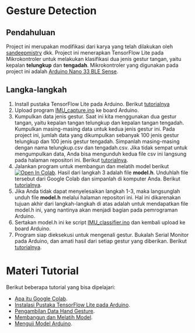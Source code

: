 # Gesture Detection
## Pendahuluan
Project ini merupakan modifikasi dari karya yang telah dilakukan oleh [sandeepmistry](https://github.com/arduino/ArduinoTensorFlowLiteTutorials) dkk. Project ini menerapkan TensorFlow Lite pada Mikrokontroler untuk melakukan klasifikasi dua jenis gestur tangan, yaitu kepalan **telungkup** dan **tengadah**. Mikrokontroler yang digunakan pada project ini adalah [Arduino Nano 33 BLE Sense](https://store.arduino.cc/arduino-nano-33-ble-sense-with-headers).
## Langka-langkah
1. Install pustaka TensorFlow Lite pada Arduino. Berikut [tutorialnya](https://tutorkeren.com/artikel/deep-learning-instalasi-pustaka-tensorflow-lite-pada-arduino.htm)
2. Upload program [IMU_capture.ino](https://github.com/kusuma86/Webinar/blob/master/HandGesture/Sketches/IMU_capture/IMU_capture.ino) ke board Arduino.
3. Kumpulkan data jenis gestur. Saat ini kita menggunakan dua gestur tangan, yaitu kepalan tangan telungkup dan kepalan tangan tengadah. Kumpulkan masing-masing data untuk kedua jenis gestur ini. Pada project ini, jumlah data yang dikumpulkan sebanyak 100 jenis gestur telungkup dan 100 jenis gestur tengadah. Simpanlah masing-masing dengan nama telungkup.csv dan tengadah.csv. Jika tidak sempat untuk mengumpulkan data, Anda bisa mengunduh kedua file csv ini langsung pada halaman repositori ini. Berikut [tutorialnya](https://tutorkeren.com/artikel/deep-learning-project-simple-hand-gesture-pengambilan-data.htm).
4. Jalankan program untuk membangun dan melatih model berikut [![Open In Colab](https://colab.research.google.com/assets/colab-badge.svg)](https://colab.research.google.com/github/kusuma86/Webinar/blob/master/HandGesture/Train/Train_gesture.ipynb). Hasil dari langkah 3 adalah file **model.h**. Unduhlah file tersebut dari Google Colab dan simpanlah di komputer Anda. Berikut [tutorialnya](https://tutorkeren.com/artikel/deep-learning-project-simple-hand-gesture-membangun-dan-melatih-model-ai-pada-tensorflow.htm).
5. Jika Anda tidak dapat menyelesaikan langkah 1-3, maka langsunglah unduh file **model.h** melalui halaman repositori ini. Hal ini dikarenakan tujuan akhir dari langkah-langkah di atas adalah untuk mendapatkan file model.h ini, yang nantinya akan menjadi bagian pada pemrograman Arduino.
6. Sertakan model.h ini ke script [IMU_classifier.ino](https://github.com/kusuma86/Webinar/blob/master/HandGesture/Sketches/IMU_classifier/IMU_classifier.ino) dan kembali upload ke board Arduino.
7. Program siap dieksekusi untuk mengenali gestur. Bukalah Serial Monitor pada Arduino, dan amati hasil dari setiap gestur yang diberikan. Berikut [tutorialnya](https://tutorkeren.com/artikel/deep-learning-project-simple-hand-gesture-testing-model-pada-arduino.htm).

# Materi Tutorial
Berikut beberapa tutorial yang bisa dipelajari:
* [Apa itu Google Colab](https://tutorkeren.com/artikel/deep-learning-apa-itu-google-colab.htm).
* [Instalasi Pustaka TensorFlow Lite pada Arduino](https://tutorkeren.com/artikel/deep-learning-instalasi-pustaka-tensorflow-lite-pada-arduino.htm).
* [Pengambilan Data Hand Gesture](https://tutorkeren.com/artikel/deep-learning-project-simple-hand-gesture-pengambilan-data.htm).
* [Membangun dan Melatih Model](https://tutorkeren.com/artikel/deep-learning-project-simple-hand-gesture-membangun-dan-melatih-model-ai-pada-tensorflow.htm).
* [Menguji Model Arduino](https://tutorkeren.com/artikel/deep-learning-project-simple-hand-gesture-testing-model-pada-arduino.htm).
